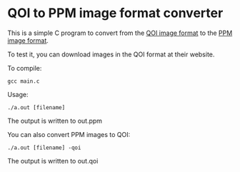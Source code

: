 # QOI to PPM image format converter

This is a simple C program to convert from the [QOI image format](https://qoiformat.org/) to the [PPM image format](https://en.wikipedia.org/wiki/Netpbm).

To test it, you can download images in the QOI format at their website.

To compile:

```
gcc main.c
```

Usage:

```
./a.out [filename]
```

The output is written to out.ppm

You can also convert PPM images to QOI:

```
./a.out [filename] -qoi
```

The output is written to out.qoi
